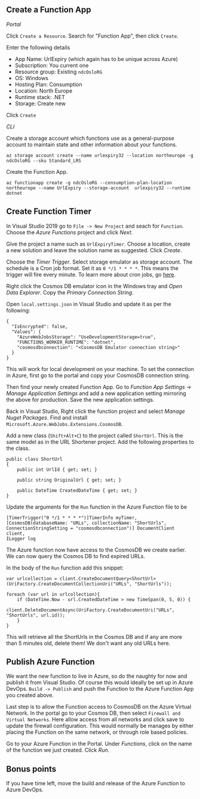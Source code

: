 ## Create a Function App

*_Portal_*

Click `Create a Resource`. Search for "Function App", then click `Create`. 

Enter the following details
- App Name: UrlExpiry (which again has to be unique across Azure)
- Subscription: You current one
- Resource group: Existing `ndcOsloRG`
- OS: Windows
- Hosting Plan: Consumption
- Location: North Europe
- Runtime stack: .NET
- Storage: Create new

Click `Create`

*_CLI_*

Create a storage account which functions use as a general-purpose account to maintain state and other information about your functions.

`az storage account create --name urlexpiry32 --location northeurope -g ndcOsloRG --sku Standard_LRS` 

Create the Function App.

`az functionapp create -g ndcOsloRG --consumption-plan-location northeurope --name UrlExpiry --storage-account  urlexpiry32 --runtime dotnet`

## Create Function Timer 

In Visual Studio 2019 go to `File -> New Project` and seach for `Function`. Choose the *Azure Functions* project and click *Next*. 

Give the project a name such as `UrlExpiryTimer`. Choose a location, create a new solution and leave the solution name as suggested. Click *Create*.

Choose the *Timer Trigger*. Select storage emulator as storage account. The schedule is a Cron job format. Set it as `0 */1 * * * *`. This means the trigger will fire every minute. To learn more about cron jobs, go [here](https://www.ostechnix.com/a-beginners-guide-to-cron-jobs/).

Right click the Cosmos DB emulator icon in the Windows tray and *Open Data Explorer*. Copy the *Primary Connection String*.

Open `local.settings.json` in Visual Studio and update it as per the following:

~~~~
{
  "IsEncrypted": false,
  "Values": {
    "AzureWebJobsStorage": "UseDevelopmentStorage=true",
    "FUNCTIONS_WORKER_RUNTIME": "dotnet",
    "cosmosdbconnection": "<CosmosDB Emulator connection string>"
  }
}
~~~~

This will work for local development on your machine. To set the connection in Azure, first go to the portal and copy your CosmosDB connection string. 

Then find your newly created Function App. Go to *Function App Settings* -> *Manage Application Settings* and add a new application setting mirroring the above for production. Save the new application settings.

Back in Visual Studio, Right click the function project and select *Manage Nuget Packages*. Find and install `Microsoft.Azure.WebJobs.Extensions.CosmosDB`.

Add a new class (`Shift+Alt+C`) to the project called `ShortUrl`. This is the same model as in the URL Shortener project. Add the following properties to the class.

````
public class ShortUrl
{
    public int UrlId { get; set; }

    public string OriginalUrl { get; set; }

    public DateTime CreatedDateTime { get; set; }
}
````

Update the arguments for the `Run` function in the Azure Function file to be 

~~~~
[TimerTrigger("0 */1 * * * *")]TimerInfo myTimer,
[CosmosDB(databaseName: "URLs", collectionName: "ShortUrls", ConnectionStringSetting = "cosmosdbconnection")] DocumentClient client, 
ILogger log
~~~~

The Azure function now have access to the CosmosDB we create earlier. We can now query the Cosmos DB to find expired URLs.

In the body of the `Run` function add this snippet:

````
var urlcollection = client.CreateDocumentQuery<ShortUrl>(UriFactory.CreateDocumentCollectionUri("URLs", "ShortUrls"));

foreach (var url in urlcollection){
    if (DateTime.Now - url.CreatedDateTime > new TimeSpan(0, 5, 0)) {
        client.DeleteDocumentAsync(UriFactory.CreateDocumentUri("URLs", "ShortUrls", url.id));
    }
}
````

This will retrieve all the ShortUrls in the Cosmos DB and if any are more than 5 minutes old, delete them! We don't want any old URLs here.

## Publish Azure Function

We want the new function to live in Azure, so do the naughty for now and publish it from Visual Studio. Of course this would ideally be set up in Azure DevOps. `Build -> Publish` and push the Function to the Azure Function App you created above. 

Last step is to allow the Function access to CosmosDB on the Azure Virtual Network. In the portal go to your Cosmos DB, then select `Firewall and Virtual Networks`. Here allow access from all networks and click save to update the firewall configuration. This would normally be manages by either placing the Function on the same network, or through role based policies. 

Go to your Azure Function in the Portal. Under *Functions*, click on the name of the function we just created. Click *Run*.

## Bonus points

If you have time left, move the build and release of the Azure Function to Azure DevOps. 